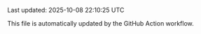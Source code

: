 Last updated: 2025-10-08 22:10:25 UTC

This file is automatically updated by the GitHub Action workflow.

